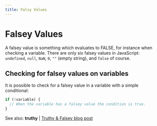 ```yaml
---
title: Falsy Values
---
```


# Falsey Values
A falsey value is something which evaluates to FALSE, for instance when checking a variable. There are only six falsey values in JavaScript: `undefined`, `null`, `NaN`, `0`, `""` (empty string), and `false` of course.

## Checking for falsey values on variables
It is possible to check for a falsey value in a variable with a simple conditional:
```javascript
if (!variable) {
  // When the variable has a falsey value the condition is true.
}
```

See also: <a>**truthy**</a> | <a href='http://james.padolsey.com/javascript/truthy-falsey/' target='_blank' rel='nofollow'>Truthy & Falsey blog post</a>
